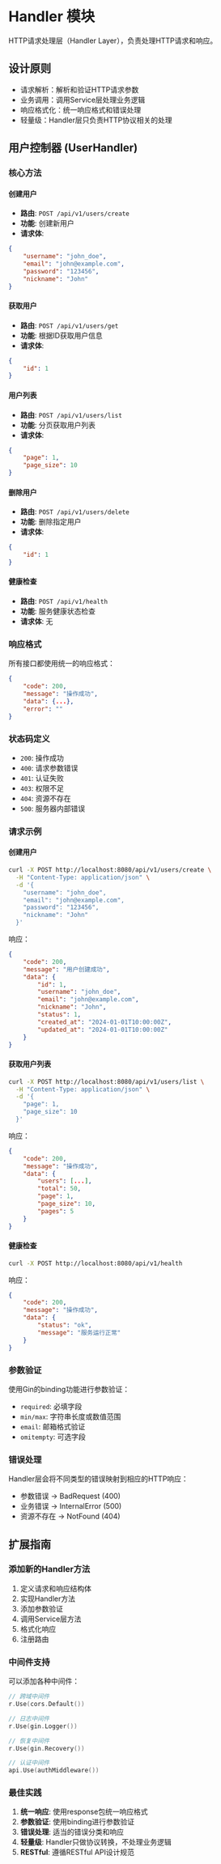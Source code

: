 # Handler 模块

HTTP请求处理层（Handler Layer），负责处理HTTP请求和响应。

## 设计原则

- 请求解析：解析和验证HTTP请求参数
- 业务调用：调用Service层处理业务逻辑
- 响应格式化：统一响应格式和错误处理
- 轻量级：Handler层只负责HTTP协议相关的处理

## 用户控制器 (UserHandler)

### 核心方法

#### 创建用户
- **路由**: `POST /api/v1/users/create`
- **功能**: 创建新用户
- **请求体**:
```json
{
    "username": "john_doe",
    "email": "john@example.com", 
    "password": "123456",
    "nickname": "John"
}
```

#### 获取用户
- **路由**: `POST /api/v1/users/get`
- **功能**: 根据ID获取用户信息
- **请求体**:
```json
{
    "id": 1
}
```

#### 用户列表
- **路由**: `POST /api/v1/users/list`
- **功能**: 分页获取用户列表
- **请求体**:
```json
{
    "page": 1,
    "page_size": 10
}
```

#### 删除用户
- **路由**: `POST /api/v1/users/delete`
- **功能**: 删除指定用户
- **请求体**:
```json
{
    "id": 1
}
```

#### 健康检查
- **路由**: `POST /api/v1/health`
- **功能**: 服务健康状态检查
- **请求体**: 无

### 响应格式

所有接口都使用统一的响应格式：

```json
{
    "code": 200,
    "message": "操作成功",
    "data": {...},
    "error": ""
}
```

### 状态码定义

- `200`: 操作成功
- `400`: 请求参数错误
- `401`: 认证失败
- `403`: 权限不足
- `404`: 资源不存在
- `500`: 服务器内部错误

### 请求示例

#### 创建用户

```bash
curl -X POST http://localhost:8080/api/v1/users/create \
  -H "Content-Type: application/json" \
  -d '{
    "username": "john_doe",
    "email": "john@example.com",
    "password": "123456",
    "nickname": "John"
  }'
```

响应：
```json
{
    "code": 200,
    "message": "用户创建成功",
    "data": {
        "id": 1,
        "username": "john_doe",
        "email": "john@example.com",
        "nickname": "John",
        "status": 1,
        "created_at": "2024-01-01T10:00:00Z",
        "updated_at": "2024-01-01T10:00:00Z"
    }
}
```

#### 获取用户列表

```bash
curl -X POST http://localhost:8080/api/v1/users/list \
  -H "Content-Type: application/json" \
  -d '{
    "page": 1,
    "page_size": 10
  }'
```

响应：
```json
{
    "code": 200,
    "message": "操作成功",
    "data": {
        "users": [...],
        "total": 50,
        "page": 1,
        "page_size": 10,
        "pages": 5
    }
}
```

#### 健康检查

```bash
curl -X POST http://localhost:8080/api/v1/health
```

响应：
```json
{
    "code": 200,
    "message": "操作成功",
    "data": {
        "status": "ok",
        "message": "服务运行正常"
    }
}
```

### 参数验证

使用Gin的binding功能进行参数验证：

- `required`: 必填字段
- `min/max`: 字符串长度或数值范围
- `email`: 邮箱格式验证
- `omitempty`: 可选字段

### 错误处理

Handler层会将不同类型的错误映射到相应的HTTP响应：

- 参数错误 → BadRequest (400)
- 业务错误 → InternalError (500)
- 资源不存在 → NotFound (404)

## 扩展指南

### 添加新的Handler方法

1. 定义请求和响应结构体
2. 实现Handler方法
3. 添加参数验证
4. 调用Service层方法
5. 格式化响应
6. 注册路由

### 中间件支持

可以添加各种中间件：

```go
// 跨域中间件
r.Use(cors.Default())

// 日志中间件
r.Use(gin.Logger())

// 恢复中间件
r.Use(gin.Recovery())

// 认证中间件
api.Use(authMiddleware())
```

### 最佳实践

1. **统一响应**: 使用response包统一响应格式
2. **参数验证**: 使用binding进行参数验证
3. **错误处理**: 适当的错误分类和响应
4. **轻量级**: Handler只做协议转换，不处理业务逻辑
5. **RESTful**: 遵循RESTful API设计规范